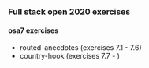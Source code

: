 ### Full stack open 2020 exercises

#### osa7 exercises

* routed-anecdotes    (exercises 7.1 - 7.6)
* country-hook    (exercises 7.7 - )
